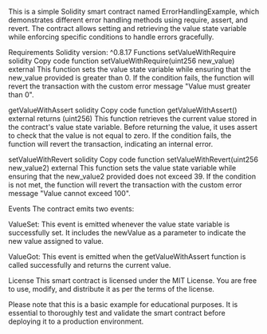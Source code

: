 This is a simple Solidity smart contract named ErrorHandlingExample, which demonstrates different error handling methods using require, assert, and revert. The contract allows setting and retrieving the value state variable while enforcing specific conditions to handle errors gracefully.

Requirements
Solidity version: ^0.8.17
Functions
setValueWithRequire
solidity
Copy code
function setValueWithRequire(uint256 new_value) external
This function sets the value state variable while ensuring that the new_value provided is greater than 0. If the condition fails, the function will revert the transaction with the custom error message "Value must greater than 0".

getValueWithAssert
solidity
Copy code
function getValueWithAssert() external returns (uint256)
This function retrieves the current value stored in the contract's value state variable. Before returning the value, it uses assert to check that the value is not equal to zero. If the condition fails, the function will revert the transaction, indicating an internal error.

setValueWithRevert
solidity
Copy code
function setValueWithRevert(uint256 new_value2) external
This function sets the value state variable while ensuring that the new_value2 provided does not exceed 39. If the condition is not met, the function will revert the transaction with the custom error message "Value cannot exceed 100".

Events
The contract emits two events:

ValueSet: This event is emitted whenever the value state variable is successfully set. It includes the newValue as a parameter to indicate the new value assigned to value.

ValueGot: This event is emitted when the getValueWithAssert function is called successfully and returns the current value.

License
This smart contract is licensed under the MIT License. You are free to use, modify, and distribute it as per the terms of the license.

Please note that this is a basic example for educational purposes. It is essential to thoroughly test and validate the smart contract before deploying it to a production environment.
